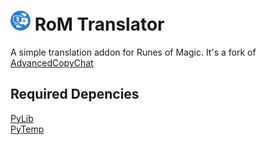 # <img src="/img/icon.png" width="32"/> RoM Translator
A simple translation addon for Runes of Magic. It's a fork of [AdvancedCopyChat](https://www.curseforge.com/rom/addons/advancedcopychat)

## Required Depencies
[PyLib](https://www.curseforge.com/rom/addons/aa_pylib)  
[PyTemp](https://www.curseforge.com/rom/addons/aa_pytemp)

